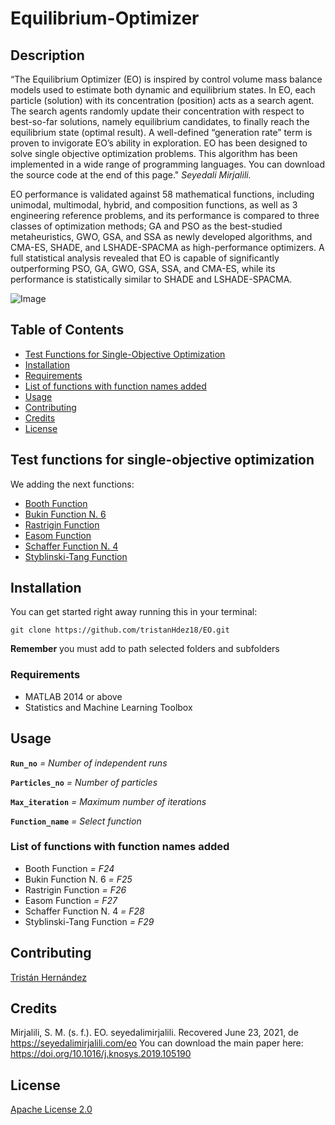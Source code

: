 # Equilibrium-Optimizer

## Description

“The Equilibrium Optimizer (EO) is inspired by control volume mass balance models used to estimate both dynamic and equilibrium states. In EO, each particle (solution) with its concentration (position) acts as a search agent. The search agents randomly update their concentration with respect to best-so-far solutions, namely equilibrium candidates, to finally reach the equilibrium state (optimal result). A well-defined “generation rate” term is proven to invigorate EO’s ability in exploration.
EO has been designed to solve single objective optimization problems. This algorithm has been implemented in a wide range of programming languages. You can download the source code at the end of this page."
*Seyedali Mirjalili.*

EO performance is validated against 58 mathematical functions, including unimodal, multimodal, hybrid, and composition functions, as well as 3 engineering reference problems, and its performance is compared to three classes of optimization methods; GA and PSO as the best-studied metaheuristics, GWO, GSA, and SSA as newly developed algorithms, and CMA-ES, SHADE, and LSHADE-SPACMA as high-performance optimizers. A full statistical analysis revealed that EO is capable of significantly outperforming PSO, GA, GWO, GSA, SSA, and CMA-ES, while its performance is statistically similar to SHADE and LSHADE-SPACMA.

![Image](https://user-images.githubusercontent.com/70921862/123126538-14977400-d40f-11eb-9d08-847afdfe596a.png)



## Table of Contents

- [Test Functions for Single-Objective Optimization](https://github.com/tristanHdez18/EO#Test-Functions-for-Single-Objective-Optimization)  
- [Installation](https://github.com/tristanHdez18/EO#Installation)
- [Requirements](https://github.com/tristanHdez18/EO#Requirements)
- [List of functions with function names added](https://github.com/tristanHdez18/EO#List-of-functions-with-function-names-added)
- [Usage](https://github.com/tristanHdez18/EO#Usage)
- [Contributing](https://github.com/tristanHdez18/EO#Contributing)
- [Credits](https://github.com/tristanHdez18/EO#Credits)
- [License](https://github.com/tristanHdez18/EO#License)

## Test functions for single-objective optimization
We adding the next functions:

- [Booth Function](https://www.sfu.ca/~ssurjano/booth.html)
- [Bukin Function N. 6](https://www.sfu.ca/~ssurjano/bukin6.html)
- [Rastrigin Function](https://www.sfu.ca/~ssurjano/rastr.html)
- [Easom Function](https://www.sfu.ca/~ssurjano/easom.html)
- [Schaffer Function N. 4](https://www.sfu.ca/~ssurjano/schaffer4.html)
- [Styblinski-Tang Function](https://www.sfu.ca/~ssurjano/stybtang.html)

## Installation

You can get started right away running this in your terminal:
```
git clone https://github.com/tristanHdez18/EO.git
```
**Remember** you must add to path selected folders and subfolders

### Requirements

- MATLAB 2014 or above
- Statistics and Machine Learning Toolbox

## Usage

**`Run_no`** _= Number of independent runs_

**`Particles_no`** _= Number of particles_

**`Max_iteration`** _= Maximum number of iterations_

**`Function_name`** _= Select function_

### List of functions with function names added

- Booth Function _= F24_
- Bukin Function N. 6 _= F25_
- Rastrigin Function _= F26_ 
- Easom Function _= F27_
- Schaffer Function N. 4 _= F28_
- Styblinski-Tang Function _= F29_

## Contributing

[Tristán Hernández](https://github.com/tristanHdez18)

## Credits

Mirjalili, S. M. (s. f.). EO. seyedalimirjalili. Recovered June 23, 2021, de https://seyedalimirjalili.com/eo
You can download the main paper here: https://doi.org/10.1016/j.knosys.2019.105190

## License

[Apache License 2.0](EO/LICENSE)

